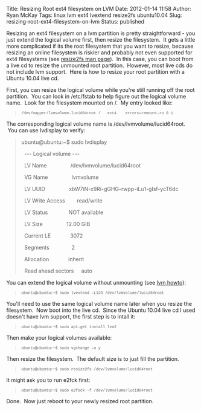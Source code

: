 Title: Resizing Root ext4 filesystem on LVM
Date: 2012-01-14 11:58
Author: Ryan McKay
Tags: linux lvm ext4 lvextend resize2fs ubuntu10.04
Slug: resizing-root-ext4-filesystem-on-lvm
Status: published

Resizing an ext4 filesystem on a lvm partition is pretty straightforward - you just extend the logical volume first, then resize the filesystem.  It gets a little more complicated if its the root filesystem that you want to resize, because resizing an online filesystem is riskier and probably not even supported for ext4 filesystems (see [resize2fs man page](http://linux.die.net/man/8/resize2fs)).  In this case, you can boot from a live cd to resize the unmounted root partition.  However, most live cds do not include lvm support.  Here is how to resize your root partition with a Ubuntu 10.04 live cd.  

  

First, you can resize the logical volume while you're still running off the root partition.  You can look in /etc/fstab to help figure out the logical volume name.  Look for the filesystem mounted on /.  My entry looked like:  

  

> </p>
>
> <span style="font-family: 'Courier New', Courier, monospace; font-size: x-small;">/dev/mapper/lvmvolume-lucid64root /   ext4    errors=remount-ro 0 1</span>

</p>

<div>

</p>

The corresponding logical volume name is /dev/lvmvolume/lucid64root.  You can use lvdisplay to verify:  

> </p>
>
> <p>
>
> <span style="font-family: &#39;Courier New&#39;, Courier, monospace; font-size: x-small;">
>
> </p>
>
> ubuntu@ubuntu:~\$ sudo lvdisplay  
>
>   --- Logical volume ---  
>
>   LV Name                /dev/lvmvolume/lucid64root  
>
>   VG Name                lvmvolume  
>
>   LV UUID                xbW7iN-x9Ri-gGHG-rwpp-iLu1-gIsf-ycT6dc  
>
>   LV Write Access        read/write  
>
>   LV Status              NOT available  
>
>   LV Size                12.00 GiB  
>
>   Current LE             3072  
>
>   Segments               2  
>
>   Allocation             inherit  
>
>   Read ahead sectors     auto  
>
> </span>

</p>

You can extend the logical volume without unmounting (see [lvm howto](http://tldp.org/HOWTO/LVM-HOWTO/extendlv.html)):

</div>

</p>

<div>

</p>

> </p>
>
> <span style="font-family: 'Courier New', Courier, monospace; font-size: x-small;">ubuntu@ubuntu:~\$ sudo lvextend -L12G /dev/lvmvolume/lucid64root</span>

</p>

</div>

</p>

  

You'll need to use the same logical volume name later when you resize the filesystem.  Now boot into the live cd.  Since the Ubuntu 10.04 live cd I used doesn't have lvm support, the first step is to intall it:  

> </p>
>
> <span style="font-family: 'Courier New', Courier, monospace; font-size: x-small;">ubuntu@ubuntu:~\$ sudo apt-get install lvm2</span>

</p>

Then make your logical volumes available:  

> </p>
>
> <span style="font-family: 'Courier New', Courier, monospace; font-size: x-small;">ubuntu@ubuntu:~\$ sudo vgchange -a y</span>

</p>

Then resize the filesystem.  The default size is to just fill the partition.  

> </p>
>
> <span style="font-family: 'Courier New', Courier, monospace; font-size: x-small;">ubuntu@ubuntu:~\$ sudo resize2fs /dev/lvmvolume/lucid64root</span>

</p>

It might ask you to run e2fck first:  

> </p>
>
> <span style="font-family: 'Courier New', Courier, monospace; font-size: x-small;">ubuntu@ubuntu:~\$ sudo e2fsck -f /dev/lvmvolume/lucid64root</span>

</p>

Done.  Now just reboot to your newly resized root partition.
